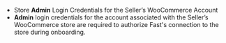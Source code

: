 - Store **Admin** Login Credentials for the Seller’s WooCommerce Account
- **Admin** login credentials for the account associated with the Seller’s WooCommerce store are required to authorize Fast's connection to the store during onboarding.
